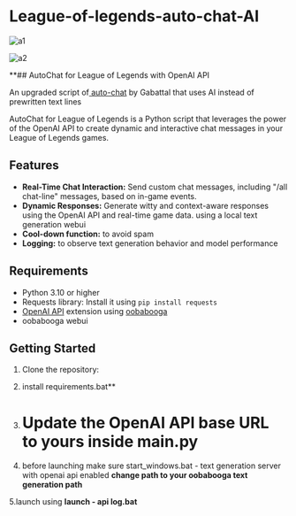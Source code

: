 # League-of-legends-auto-chat-AI

![a1](https://github.com/dan4in/League-of-legends-auto-chat-AI/assets/53431991/a652d99f-7e24-4537-96c2-cb97614881b7)

![a2](https://github.com/dan4in/League-of-legends-auto-chat-AI/assets/53431991/af8670dd-2b04-4cd2-a324-05688c4228e4)


**## AutoChat for League of Legends with OpenAI API

An upgraded script of[ auto-chat](https://github.com/Gabattal/Scripts-LeagueOfLegends/tree/main/Auto-Chat) by Gabattal that uses AI instead of prewritten text lines

AutoChat for League of Legends is a Python script that leverages the power of the OpenAI API to create dynamic and interactive chat messages in your League of Legends games.

## Features

- **Real-Time Chat Interaction:** Send custom chat messages, including "/all chat-line" messages, based on in-game events.
- **Dynamic Responses:** Generate witty and context-aware responses using the OpenAI API and real-time game data. using a local text generation webui 
- **Cool-down function:** to avoid spam
- **Logging:** to observe text generation behavior and model performance

## Requirements

- Python 3.10 or higher
- Requests library: Install it using `pip install requests`
- [OpenAI API](https://github.com/oobabooga/text-generation-webui/wiki/12-%E2%80%90-OpenAI-API) extension using [oobabooga](https://github.com/oobabooga/text-generation-webui)
- oobabooga webui

## Getting Started

1. Clone the repository:

2. install requirements.bat**

3.  # Update the OpenAI API base URL to yours inside main.py

4. before launching make sure start_windows.bat - text generation server with openai api enabled **change path to your oobabooga text generation path**

5.launch using **launch - api log.bat**
